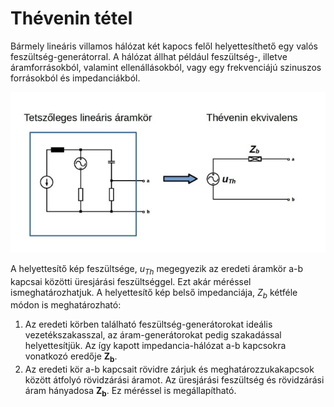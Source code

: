 # Thévenin tétel

Bármely lineáris villamos hálózat két kapocs felől helyettesíthető egy valós feszültség-generátorral. A hálózat állhat például feszültség-, illetve áramforrásokból, valamint ellenállásokból, vagy egy frekvenciájú szinuszos forrásokból és impedanciákból.

![alt text](./img/thevenin.png)

A helyettesítő kép feszültsége, $u_{Th}$ megegyezik az eredeti áramkör a-b kapcsai közötti üresjárási feszültséggel. Ezt akár méréssel ismeghatározhatjuk.
A helyettesítő kép belső impedanciája, $Z_b$ kétféle módon is meghatározható:
1. Az eredeti körben található feszültség-generátorokat ideális vezetékszakasszal, az áram-generátorokat pedig szakadással helyettesítjük. Az így kapott impedancia-hálózat a-b kapcsokra vonatkozó eredője $\bm{Z_b}$.
2. Az eredeti kör a-b kapcsait rövidre zárjuk és meghatározzukakapcsok között átfolyó rövidzárási áramot. Az üresjárási feszültség és rövidzárási áram hányadosa $\bm{Z_b}$. Ez méréssel is megállapítható.